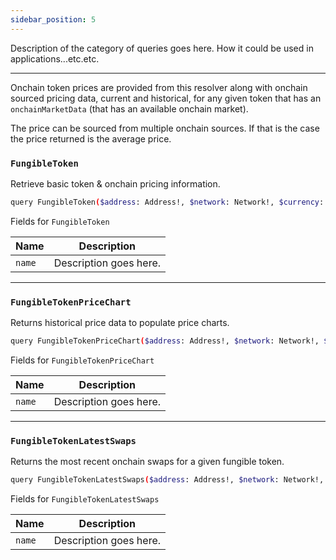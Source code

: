 ```yaml
---
sidebar_position: 5
---
```


Description of the category of queries goes here. How it could be used in applications...etc.etc.


---

Onchain token prices are provided from this resolver along with onchain sourced pricing data, current and historical, for any given token that has an `onchainMarketData` (that has an available onchain market).

The price can be sourced from multiple onchain sources. If that is the case the price returned is the average price.

### `FungibleToken`
Retrieve basic token & onchain pricing information.

```sh
query FungibleToken($address: Address!, $network: Network!, $currency: Currency)
```

Fields for `FungibleToken`

| Name      | Description |
| ----------- | ----------- |
| `name`      | Description goes here.       |


---
### `FungibleTokenPriceChart`
 Returns historical price data to populate price charts.


```sh
query FungibleTokenPriceChart($address: Address!, $network: Network!, $currency: Currency!, $timeFrame: TimeFrame!)
```

Fields for `FungibleTokenPriceChart`

| Name      | Description |
| ----------- | ----------- |
| `name`      | Description goes here.       |
---

### `FungibleTokenLatestSwaps`
Returns the most recent onchain swaps for a given fungible token.


```sh
query FungibleTokenLatestSwaps($address: Address!, $network: Network!, $currency: Currency!, $first: Int)
```

Fields for `FungibleTokenLatestSwaps`

| Name      | Description |
| ----------- | ----------- |
| `name`      | Description goes here.       |